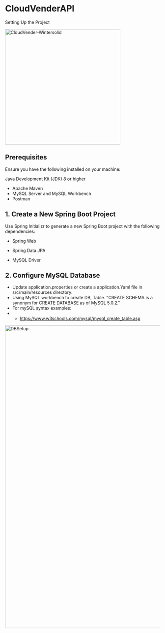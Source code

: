 # CloudVenderAPI
Setting Up the Project

<img width="375" alt="CloudVender-Wintersolid" src="https://github.com/WinterSolid/cloudvenderAPI/assets/58896705/9543654e-28b5-4e5a-8e81-c36192b3c30a">

## Prerequisites

Ensure you have the following installed on your machine:

Java Development Kit (JDK) 8 or higher
- Apache Maven
- MySQL Server and MySQL Workbench
- Postman

## 1. Create a New Spring Boot Project
Use Spring Initializr to generate a new Spring Boot project with the following dependencies:

- Spring Web
- Spring Data JPA

- MySQL Driver

## 2. Configure MySQL Database
- Update application.properties or create a application.Yaml file in src/main/resources directory:
-  Using MySQL workbench to create DB, Table. "CREATE SCHEMA is a synonym for CREATE DATABASE as of MySQL 5.0.2."
-  For mySQL syntax examples:
- - https://www.w3schools.com/mysql/mysql_create_table.asp
<img width="984" alt="DBSetup" src="https://github.com/WinterSolid/cloudvenderAPI/assets/58896705/7253284b-3026-4e94-ae62-b0c12afe2361">
